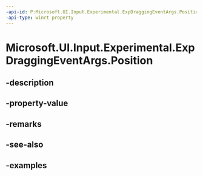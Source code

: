 ```yaml
---
-api-id: P:Microsoft.UI.Input.Experimental.ExpDraggingEventArgs.Position
-api-type: winrt property
---
```


# Microsoft.UI.Input.Experimental.ExpDraggingEventArgs.Position

<!--
public Windows.Foundation.Point Position { get; }
-->


## -description

## -property-value

## -remarks

## -see-also

## -examples


